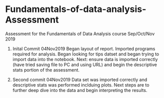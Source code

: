 # Fundamentals-of-data-analysis-Assessment
Assessment for the Fundamentals of Data Analysis course Sep/Oct/Nov 2019

1. Inital Commit 04Nov2019
Began layout of report. Imported programs required for analysis. Began looking for tips datset and began trying to import data into the notebook.
Next: ensure data is imported correctly (have tried saving file to PC and using URL) and begin the descriptive stats portion of the assessment.

2. Second commit 04Nov2019
Data set was imported correctly and descriptive stats was performed inclduing plots.
Next steps are to further deep dive into the data and begin interpreting the results.
